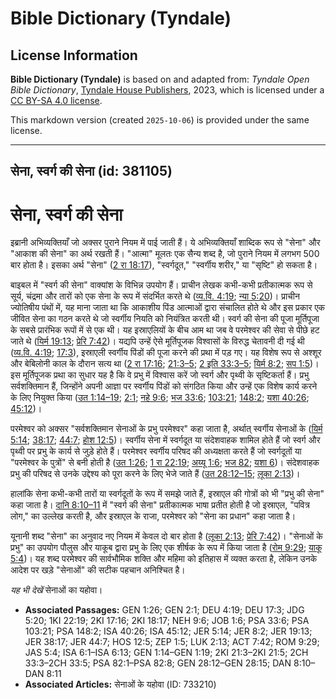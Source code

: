 # Bible Dictionary (Tyndale)

## License Information

**Bible Dictionary (Tyndale)** is based on and adapted from: _Tyndale Open Bible Dictionary_, [Tyndale House Publishers](https://tyndaleopenresources.com/), 2023, which is licensed under a [CC BY-SA 4.0 license](https://creativecommons.org/licenses/by-sa/4.0/legalcode.en).

This markdown version (created `2025-10-06`) is provided under the same license.



--------------------------------

## सेना, स्वर्ग की सेना (id: 381105)

सेना, स्वर्ग की सेना
====================

इब्रानी अभिव्यक्तियाँ जो अक्सर पुराने नियम में पाई जाती हैं। ये अभिव्यक्तियाँ शाब्दिक रूप से "सेना" और "आकाश की सेना" का अर्थ रखती हैं। "आत्मा" मूलतः एक सैन्य शब्द है, जो पुराने नियम में लगभग 500 बार होता है। इसका अर्थ "सेना" ([2 रा 18:17](https://ref.ly/2Kgs18:17)), "स्वर्गदूत," "स्वर्गीय शरीर," या "सृष्टि" हो सकता है।  
  
बाइबल में "स्वर्ग की सेना" वाक्यांश के विभिन्न उपयोग हैं। प्राचीन लेखक कभी\-कभी प्रतीकात्मक रूप से सूर्य, चंद्रमा और तारों को एक सेना के रूप में संदर्भित करते थे ([व्य.वि. 4:19](https://ref.ly/Deut4:19); [न्या 5:20](https://ref.ly/Judg5:20))। प्राचीन ज्योतिषीय पंथों में, यह माना जाता था कि आकाशीय पिंड आत्माओं द्वारा संचालित होते थे और इस प्रकार एक जीवित सेना का गठन करते थे जो स्वर्गीय नियति को नियंत्रित करती थी। स्वर्ग की सेना की पूजा मूर्तिपूजा के सबसे प्रारंभिक रूपों में से एक थी। यह इस्राएलियों के बीच आम था जब वे परमेश्वर की सेवा से पीछे हट जाते थे ([यिर्म 19:13](https://ref.ly/Jer19:13); [प्रेरि 7:42](https://ref.ly/Acts7:42))। यद्यपि उन्हें ऐसे मूर्तिपूजक विश्वासों के विरुद्ध चेतावनी दी गई थी ([व्य.वि. 4:19](https://ref.ly/Deut4:19); [17:3](https://ref.ly/Deut17:3)), इस्राएली स्वर्गीय पिंडों की पूजा करने की प्रथा में पड़ गए। यह विशेष रूप से अश्शूर और बेबिलोनी काल के दौरान सत्य था ([2 रा 17:16](https://ref.ly/2Kgs17:16); [21:3–5](https://ref.ly/2Kgs21:3-2Kgs21:5); [2 इति 33:3–5](https://ref.ly/2Chr33:3-2Chr33:5); [यिर्म 8:2](https://ref.ly/Jer8:2); [सप 1:5](https://ref.ly/Zeph1:5))। इस मूर्तिपूजक प्रथा का सुधार यह है कि वे प्रभु में विश्वास करें जो स्वर्ग और पृथ्वी के सृष्टिकर्ता हैं। प्रभु सर्वशक्तिमान हैं, जिन्होंने अपनी आज्ञा पर स्वर्गीय पिंडों को संगठित किया और उन्हें एक विशेष कार्य करने के लिए नियुक्त किया ([उत 1:14–19](https://ref.ly/Gen1:14-Gen1:19); [2:1](https://ref.ly/Gen2:1); [नहे 9:6](https://ref.ly/Neh9:6); [भज 33:6](https://ref.ly/Ps33:6); [103:21](https://ref.ly/Ps103:21); [148:2](https://ref.ly/Ps148:2); [यशा 40:26](https://ref.ly/Isa40:26); [45:12](https://ref.ly/Isa45:12))।

परमेश्वर को अक्सर "सर्वशक्तिमान सेनाओं के प्रभु परमेश्वर" कहा जाता है, अर्थात् स्वर्गीय सेनाओं के ([यिर्म 5:14](https://ref.ly/Jer5:14); [38:17](https://ref.ly/Jer38:17); [44:7](https://ref.ly/Jer44:7); [होश 12:5](https://ref.ly/Hos12:5))। स्वर्गीय सेना में स्वर्गदूत या संदेशवाहक शामिल होते हैं जो स्वर्ग और पृथ्वी पर प्रभु के कार्य से जुड़े होते हैं। परमेश्वर स्वर्गीय परिषद की अध्यक्षता करते हैं जो स्वर्गदूतों या "परमेश्वर के पुत्रों" से बनी होती है ([उत 1:26](https://ref.ly/Gen1:26); [1 रा 22:19](https://ref.ly/1Kgs22:19); [अय्यू 1:6](https://ref.ly/Job1:6); [भज 82](https://ref.ly/Ps82:1-Ps82:8); [यशा 6](https://ref.ly/Isa6:1-Isa6:13))। संदेशवाहक प्रभु की परिषद से उनके उद्देश्य को पूरा करने के लिए भेजे जाते हैं ([उत 28:12–15](https://ref.ly/Gen28:12-Gen28:15); [लूका 2:13](https://ref.ly/Luke2:13))।

हालांकि सेना कभी\-कभी तारों या स्वर्गदूतों के रूप में समझे जाते हैं, इस्राएल की गोत्रों को भी "प्रभु की सेना" कहा जाता है। [दानि 8:10–11](https://ref.ly/Dan8:10-Dan8:11) में "स्वर्ग की सेना" प्रतीकात्मक भाषा प्रतीत होती है जो इस्राएल, "पवित्र लोग," का उल्लेख करती है, और इस्राएल के राजा, परमेश्वर को "सेना का प्रधान" कहा जाता है।

यूनानी शब्द "सेना" का अनुवाद नए नियम में केवल दो बार होता है ([लूका 2:13](https://ref.ly/Luke2:13); [प्रेरि 7:42](https://ref.ly/Acts7:42))। "सेनाओं के प्रभु" का उपयोग पौलुस और याकूब द्वारा प्रभु के लिए एक शीर्षक के रूप में किया जाता है ([रोम 9:29](https://ref.ly/Rom9:29); [याकू 5:4](https://ref.ly/Jas5:4))। यह शब्द परमेश्वर की सार्वभौमिक शक्ति और महिमा को इतिहास में व्यक्त करता है, लेकिन उनके आदेश पर खड़े "सेनाओं" की सटीक पहचान अनिश्चित है।

*यह भी देखें* सेनाओं का यहोवा। 

* **Associated Passages:** GEN 1:26; GEN 2:1; DEU 4:19; DEU 17:3; JDG 5:20; 1KI 22:19; 2KI 17:16; 2KI 18:17; NEH 9:6; JOB 1:6; PSA 33:6; PSA 103:21; PSA 148:2; ISA 40:26; ISA 45:12; JER 5:14; JER 8:2; JER 19:13; JER 38:17; JER 44:7; HOS 12:5; ZEP 1:5; LUK 2:13; ACT 7:42; ROM 9:29; JAS 5:4; ISA 6:1–ISA 6:13; GEN 1:14–GEN 1:19; 2KI 21:3–2KI 21:5; 2CH 33:3–2CH 33:5; PSA 82:1–PSA 82:8; GEN 28:12–GEN 28:15; DAN 8:10–DAN 8:11
* **Associated Articles:** सेनाओं के यहोवा (ID: 733210)

